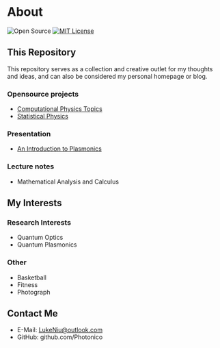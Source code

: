# About

![Open Source](https://github.com/ConAntares/Temples/blob/master/Attachments/OpenSource.svg) [![MIT License](https://github.com/ConAntares/Temples/blob/master/Attachments/LicenseMIT.svg)](https://opensource.org/licenses/mit-license.php)

## This Repository

This repository serves as a collection and creative outlet for my thoughts and ideas, and can also be considered my personal homepage or blog.

### Opensource projects

* [Computational Physics Topics](https://github.com/Photonico/Computational_Physics_Topics)
* [Statistical Physics](https://github.com/Photonico/Statistical_Physics)

### Presentation

* [An Introduction to Plasmonics](https://github.com/Photonico/An_Introduction_to_Plasmonics/tree/main)

### Lecture notes

* Mathematical Analysis and Calculus

## My Interests

### Research Interests

* Quantum Optics
* Quantum Plasmonics

### Other

* Basketball
* Fitness
* Photograph

## Contact Me

* E-Mail: LukeNiu@outlook.com
* GitHub: github.com/Photonico
